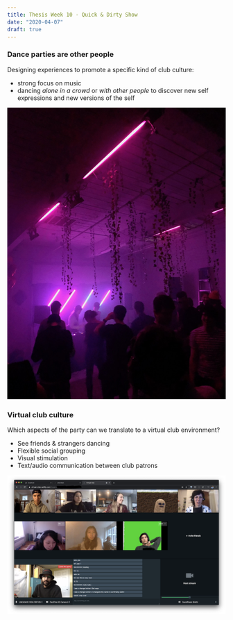 ```yaml
---
title: Thesis Week 10 - Quick & Dirty Show
date: "2020-04-07"
draft: true
---
```


### Dance parties are other people

Designing experiences to promote a specific kind of club culture:

- strong focus on music
- dancing _alone in a crowd_ or _with other people_ to discover new self expressions and new versions of the self

![dot-nothing-1](dot-nothing-1.jpeg)

### Virtual club culture

Which aspects of the party can we translate to a virtual club environment?

- See friends & strangers dancing
- Flexible social grouping
- Visual stimulation
- Text/audio communication between club patrons

![prototype-1](app-prototype-1.png)

